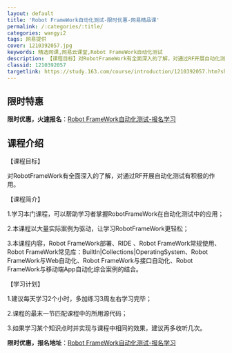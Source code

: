 ```yaml
---
layout: default
title: 'Robot FrameWork自动化测试-限时优惠-网易精品课'
permalink: /:categories/:title/
categories: wangyi2
tags: 网易提供
cover: 1210392057.jpg
keywords: 精选网课,网易云课堂,Robot FrameWork自动化测试
description: 【课程目标】对RobotFrameWork有全面深入的了解，对通过RF开展自动化测试有积极的作用。【课程简介】1.学习本
classid: 1210392057
targetlink: https://study.163.com/course/introduction/1210392057.htm?share=1&shareId=1025206652&utm_campaign=share&utm_medium=iphoneShare&utm_source=&utm_u=1025206652
---
```


## 限时特惠

**限时优惠，火速报名**：[Robot FrameWork自动化测试-报名学习](https://study.163.com/course/introduction/1210392057.htm?share=1&shareId=1025206652&utm_campaign=share&utm_medium=iphoneShare&utm_source=&utm_u=1025206652)

## 课程介绍

【课程目标】

对RobotFrameWork有全面深入的了解，对通过RF开展自动化测试有积极的作用。

【课程简介】

1.学习本门课程，可以帮助学习者掌握RobotFrameWork在自动化测试中的应用；

2.本课程以大量实际案例为驱动，让学习RobotFrameWork更轻松；

3.本课程内容，Robot FrameWork部署、RIDE 、Robot FrameWork常规使用、Robot FrameWork常见库：Builtln|Collections|OperatingSystem、Robot FrameWork与Web自动化、Robot FrameWork与接口自动化、Robot FrameWork与移动端App自动化综合案例的结合。

【学习计划】

1.建议每天学习2个小时，多加练习3周左右学习完毕；

2.课程的最末一节匹配课程中的所用源代码；

3.如果学习某个知识点时并实现与课程中相同的效果，建议再多收听几次。

**限时优惠，报名地址**：[Robot FrameWork自动化测试-报名学习](https://study.163.com/course/introduction/1210392057.htm?share=1&shareId=1025206652&utm_campaign=share&utm_medium=iphoneShare&utm_source=&utm_u=1025206652)

